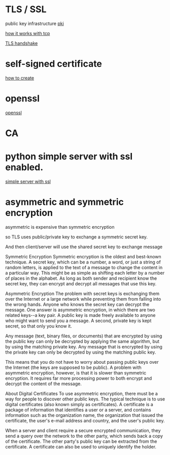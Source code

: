 # TLS / SSL
public key infrastructure
[pki](https://en.wikipedia.org/wiki/Public_key_infrastructure)

[how it works with tcp](https://security.stackexchange.com/questions/20803/how-does-ssl-tls-work)

[TLS handshake](https://www.ibm.com/support/knowledgecenter/en/SSFKSJ_7.1.0/com.ibm.mq.doc/sy10660_.htm)

# self-signed certificate
[how to create](https://devcenter.heroku.com/articles/ssl-certificate-self)

# openssl
[openssl](https://www.openssl.org/)

# CA

# python simple server with ssl enabled.
[simple server with ssl](http://code.activestate.com/recipes/442473-simple-http-server-supporting-ssl-secure-communica/)

# asymmetric and symmetric encryption 
asymmetric is expensive than symmetric encryption

so TLS uses public/private key to exchange a symmetric secret key.

And then client/server will use the shared secret key to exchange message

Symmetric Encryption
Symmetric encryption is the oldest and best-known technique. A secret key, which can be a number, a word, or just a string of random letters, is applied to the text of a message to change the content in a particular way. This might be as simple as shifting each letter by a number of places in the alphabet. As long as both sender and recipient know the secret key, they can encrypt and decrypt all messages that use this key.

Asymmetric Encryption
The problem with secret keys is exchanging them over the Internet or a large network while preventing them from falling into the wrong hands. Anyone who knows the secret key can decrypt the message. One answer is asymmetric encryption, in which there are two related keys--a key pair. A public key is made freely available to anyone who might want to send you a message. A second, private key is kept secret, so that only you know it.

Any message (text, binary files, or documents) that are encrypted by using the public key can only be decrypted by applying the same algorithm, but by using the matching private key. Any message that is encrypted by using the private key can only be decrypted by using the matching public key.


This means that you do not have to worry about passing public keys over the Internet (the keys are supposed to be public). A problem with asymmetric encryption, however, is that it is slower than symmetric encryption. It requires far more processing power to both encrypt and decrypt the content of the message.

About Digital Certificates
To use asymmetric encryption, there must be a way for people to discover other public keys. The typical technique is to use digital certificates (also known simply as certificates). A certificate is a package of information that identifies a user or a server, and contains information such as the organization name, the organization that issued the certificate, the user's e-mail address and country, and the user's public key.

When a server and client require a secure encrypted communication, they send a query over the network to the other party, which sends back a copy of the certificate. The other party's public key can be extracted from the certificate. A certificate can also be used to uniquely identify the holder.
